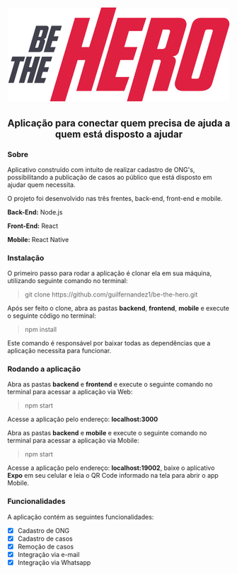<h1 align="center">
  <img src=./frontend/src/assets/logo.svg title"Be The Hero" alt="Be The Hero">
</h1>

<h2 align="center">
  Aplicação para conectar quem precisa de ajuda a quem está disposto a ajudar
</h2>

<h3>Sobre</h3>
<p>Aplicativo construído com intuito de realizar cadastro de ONG's, possibilitando a publicação de casos ao público que está disposto em ajudar quem necessita.</p>
<p>O projeto foi desenvolvido nas três frentes, back-end, front-end e mobile.</p>
<p><strong>Back-End:</strong> Node.js </p>
<p><strong>Front-End:</strong> React </p>
<p><strong>Mobile:</strong> React Native </p>

<h3>Instalação</h3>
<p>O primeiro passo para rodar a aplicação é clonar ela em sua máquina, utilizando seguinte comando no terminal:</p>
<blockquote>
  <p>git clone https://github.com/guilfernandez1/be-the-hero.git</p>
</blockquote>
<p>Após ser feito o clone, abra as pastas <strong>backend</strong>, <strong>frontend</strong>, <strong>mobile</strong> e execute o seguinte código no terminal:</p>
<blockquote>
  <p>npm install</p>
</blockquote>
<p>Este comando é responsável por baixar todas as dependências que a aplicação necessita para funcionar.</p>

<h3>Rodando a aplicação</h3>
<p>Abra as pastas <strong>backend</strong> e <strong>frontend</strong> e execute o seguinte comando no terminal para acessar a aplicação via Web:</p>
<blockquote>
  <p>npm start</p>
</blockquote>
<p>Acesse a aplicação pelo endereço: <strong>localhost:3000</strong></p>
<p>Abra as pastas <strong>backend</strong> e <strong>mobile</strong> e execute o seguinte comando no terminal para acessar a aplicação via Mobile:</p>
<blockquote>
  <p>npm start</p>
</blockquote>
<p>Acesse a aplicação pelo endereço: <strong>localhost:19002</strong>, baixe o aplicativo <strong>Expo</strong> em seu celular e leia o QR Code informado na tela para abrir o app Mobile.</p>

<h3>Funcionalidades</h3>
<p>A aplicação contém as seguintes funcionalidades:</p>

- [x] Cadastro de ONG
- [x] Cadastro de casos
- [x] Remoção de casos
- [x] Integração via e-mail
- [x] Integração via Whatsapp
